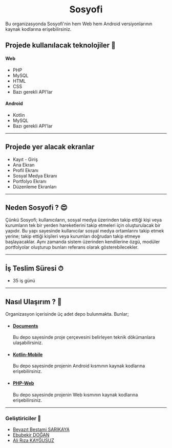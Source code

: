 <h1 align="center" >Sosyofi</h1>

Bu organizasyonda Sosyofi'nin hem Web hem Android versiyonlarının kaynak kodlarına erişebilirsiniz.

## Projede kullanılacak teknolojiler 🤔

#### Web

* PHP
* MySQL
* HTML
* CSS
* Bazı gerekli API'lar

#### Android

* Kotlin
* MySQL
* Bazı gerekli API'lar

------

## Projede yer alacak ekranlar 

* Kayıt - Giriş
* Ana Ekran
* Profil Ekranı
* Sosyal Medya Ekranı
* Portfolyo Ekranı
* Düzenleme Ekranları

-----

## Neden Sosyofi ? 😍

Çünkü Sosyofi; kullanıcıların, sosyal medya üzerinden takip ettiği kişi veya kurumların tek bir yerden hareketlerini takip etmeleri için oluşturulacak bir yapıdır. Bu yapı sayesinde kullanıcılar sosyal medya ortamlarını takip etmek yerine; takip ettiği kişileri veya kurumları doğrudan takip etmeye başlayacaklar. Aynı zamanda sistem üzerinden kendilerine özgü, modüler portfolyolar oluşturup bunları referans olarak gösterebilecekler.

-------------

## İş Teslim Süresi ⏱

* 35 iş günü 

-------------

## Nasıl Ulaşırım ? 🤔

Organizasyon içerisinde üç adet depo bulunmakta. Bunlar;

* #### [Documents](https://github.com/Sosyofi/Documents)

  Bu depo sayesinde proje çerçevesini belirleyen teknik dökümanlara ulaşabilirsiniz.

* #### [Kotlin-Mobile](https://github.com/Sosyofi/Kotlin-Mobile)

  Bu depo sayesinde projenin Android kısmının kaynak kodlarına erişebilirsiniz.

* #### [PHP-Web](https://github.com/Sosyofi/PHP-Web)

  Bu depo sayesinde projenin Web kısmının kaynak kodlarına erişebilirsiniz.

---------

### Geliştiriciler 🚀

* [Beyazıt Bestami SARIKAYA](https://github.com/BBestamiS)
* [Ebubekir DOĞAN](https://github.com/Ebu44)
* [Ali Rıza KAYĞUSUZ](https://github.com/alirizakaygusuz)